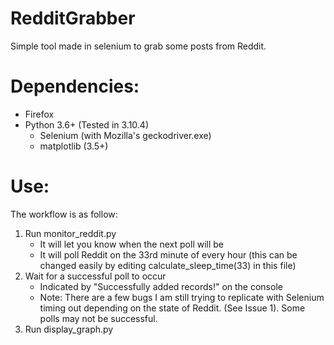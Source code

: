 # RedditGrabber
Simple tool made in selenium to grab some posts from Reddit.

# Dependencies:
- Firefox
- Python 3.6+ (Tested in 3.10.4)
   - Selenium (with Mozilla's geckodriver.exe)
   - matplotlib (3.5+)
    
# Use:
The workflow is as follow:
1. Run monitor_reddit.py
   - It will let you know when the next poll will be
   - It will poll Reddit on the 33rd minute of every hour (this can be changed easily by editing calculate_sleep_time(33) in this file)
2. Wait for a successful poll to occur
   - Indicated by "Successfully added records!" on the console
   - Note: There are a few bugs I am still trying to replicate with Selenium timing out depending on the state of Reddit. (See Issue 1). Some polls may not be successful.
3. Run display_graph.py
